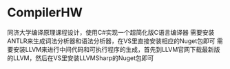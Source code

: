 # CompilerHW
同济大学编译原理课程设计，使用C#实现一个超简化版C语言编译器
需要安装ANTLR来生成词法分析器和语法分析器，在VS里直接安装相应的Nuget包即可
需要安装LLVM来进行中间代码和可执行程序的生成，首先到LLVM官网下载最新版的LLVM，然后在VS里安装LLVMSharp的Nuget包即可
